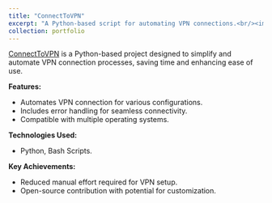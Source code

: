 ```yaml
---
title: "ConnectToVPN"
excerpt: "A Python-based script for automating VPN connections.<br/><img src='/images/connect_to_vpn.png'>"
collection: portfolio
---
```


[ConnectToVPN](https://github.com/MeshkatShB/ConnectToVPN) is a Python-based project designed to simplify and automate VPN connection processes, saving time and enhancing ease of use.

**Features:**

- Automates VPN connection for various configurations.
- Includes error handling for seamless connectivity.
- Compatible with multiple operating systems.

**Technologies Used:**

- Python, Bash Scripts.

**Key Achievements:**

- Reduced manual effort required for VPN setup.
- Open-source contribution with potential for customization.
